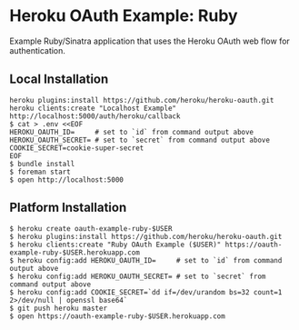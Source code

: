 # Heroku OAuth Example: Ruby

Example Ruby/Sinatra application that uses the Heroku OAuth web flow for authentication.

## Local Installation

```
heroku plugins:install https://github.com/heroku/heroku-oauth.git
heroku clients:create "Localhost Example" http://localhost:5000/auth/heroku/callback
$ cat > .env <<EOF
HEROKU_OAUTH_ID=     # set to `id` from command output above
HEROKU_OAUTH_SECRET= # set to `secret` from command output above
COOKIE_SECRET=cookie-super-secret
EOF
$ bundle install
$ foreman start
$ open http://localhost:5000
```

## Platform Installation

```
$ heroku create oauth-example-ruby-$USER
$ heroku plugins:install https://github.com/heroku/heroku-oauth.git
$ heroku clients:create "Ruby OAuth Example ($USER)" https://oauth-example-ruby-$USER.herokuapp.com
$ heroku config:add HEROKU_OAUTH_ID=     # set to `id` from command output above
$ heroku config:add HEROKU_OAUTH_SECRET= # set to `secret` from command output above
$ heroku config:add COOKIE_SECRET=`dd if=/dev/urandom bs=32 count=1 2>/dev/null | openssl base64`
$ git push heroku master
$ open https://oauth-example-ruby-$USER.herokuapp.com
```
